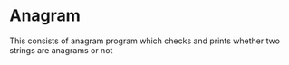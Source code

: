 # Anagram
This consists of anagram program which checks and prints whether two strings are anagrams or not
